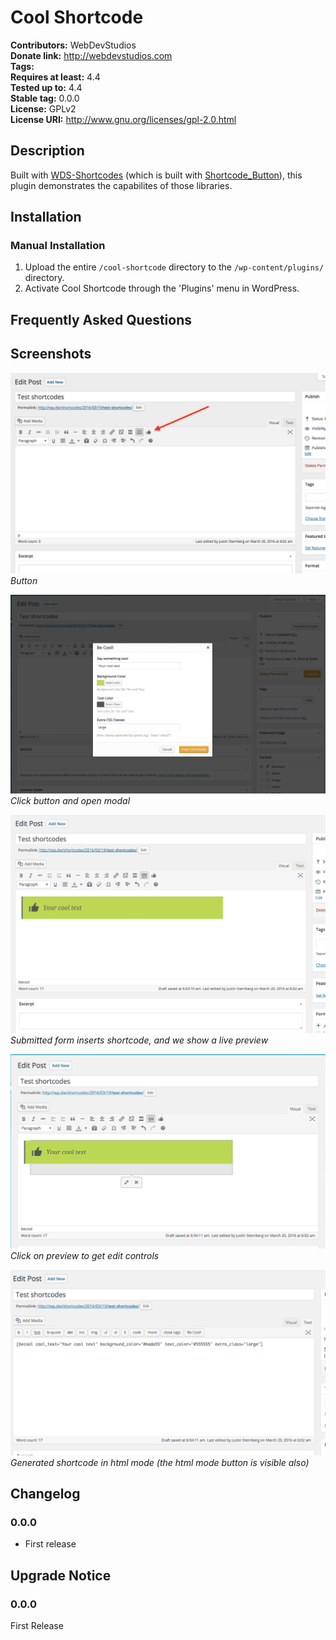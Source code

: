 # Cool Shortcode #
**Contributors:**      WebDevStudios  
**Donate link:**       http://webdevstudios.com  
**Tags:**  
**Requires at least:** 4.4  
**Tested up to:**      4.4  
**Stable tag:**        0.0.0  
**License:**           GPLv2  
**License URI:**       http://www.gnu.org/licenses/gpl-2.0.html  

## Description ##

Built with [WDS-Shortcodes](https://github.com/WebDevStudios/WDS-Shortcodes) (which is built with [Shortcode_Button](https://github.com/jtsternberg/Shortcode_Button)), this plugin demonstrates the capabilites of those libraries.

## Installation ##

### Manual Installation ###

1. Upload the entire `/cool-shortcode` directory to the `/wp-content/plugins/` directory.
2. Activate Cool Shortcode through the 'Plugins' menu in WordPress.

## Frequently Asked Questions ##


## Screenshots ##

![button](https://raw.githubusercontent.com/jtsternberg/Cool-Shortcode/master/screenshot-1.png)
*Button*

![button-click-show-modal](https://raw.githubusercontent.com/jtsternberg/Cool-Shortcode/master/screenshot-2.png)
*Click button and open modal*

![button-click-show-modal](https://raw.githubusercontent.com/jtsternberg/Cool-Shortcode/master/screenshot-3.png)
*Submitted form inserts shortcode, and we show a live preview*

![Click on preview to get edit controls](https://raw.githubusercontent.com/jtsternberg/Cool-Shortcode/master/screenshot-4.png)
*Click on preview to get edit controls*

![Generated shortcode in html mode (the html mode button is visible also)](https://raw.githubusercontent.com/jtsternberg/Cool-Shortcode/master/screenshot-5.png)
*Generated shortcode in html mode (the html mode button is visible also)*

## Changelog ##

### 0.0.0 ###
* First release

## Upgrade Notice ##

### 0.0.0 ###
First Release
